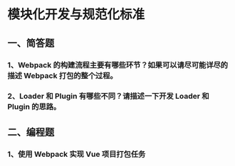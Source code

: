 # 模块化开发与规范化标准

## 一、简答题

### 1、Webpack 的构建流程主要有哪些环节？如果可以请尽可能详尽的描述 Webpack 打包的整个过程。

### 2、Loader 和 Plugin 有哪些不同？请描述一下开发 Loader 和 Plugin 的思路。

## 二、编程题

### 1、使用 Webpack 实现 Vue 项目打包任务
